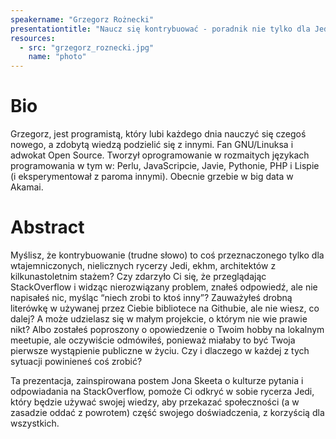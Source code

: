```yaml
---
speakername: "Grzegorz Rożnecki"
presentationtitle: "Naucz się kontrybuować - poradnik nie tylko dla Jedi."
resources:
  - src: "grzegorz_roznecki.jpg"
    name: "photo"
---
```


# Bio

Grzegorz, jest programistą, który lubi każdego dnia nauczyć się czegoś nowego, a zdobytą wiedzą podzielić się z innymi. Fan GNU/Linuksa i adwokat Open Source. Tworzył oprogramowanie w rozmaitych językach programowania w tym w: Perlu, JavaScripcie, Javie, Pythonie, PHP i Lispie (i eksperymentował z paroma innymi). Obecnie grzebie w big data w Akamai.

# Abstract

Myślisz, że kontrybuowanie (trudne słowo) to coś przeznaczonego tylko dla wtajemniczonych, nielicznych rycerzy Jedi, ekhm, architektów z kilkunastoletnim stażem? Czy zdarzyło Ci się, że przeglądając StackOverflow i widząc nierozwiązany problem, znałeś odpowiedź, ale nie napisałeś nic, myśląc “niech zrobi to ktoś inny”? Zauważyłeś drobną literówkę w używanej przez Ciebie bibliotece na Githubie, ale nie wiesz, co dalej? A może udzielasz się w małym projekcie, o którym nie wie prawie nikt? Albo zostałeś poproszony o opowiedzenie o Twoim hobby na lokalnym meetupie, ale oczywiście odmówiłeś, ponieważ miałaby to być Twoja pierwsze wystąpienie publiczne w życiu. Czy i dlaczego w każdej z tych sytuacji powinieneś coś zrobić?

Ta prezentacja, zainspirowana postem Jona Skeeta o kulturze pytania i odpowiadania na StackOverflow, pomoże Ci odkryć w sobie rycerza Jedi, który będzie używać swojej wiedzy, aby przekazać społeczności (a w zasadzie oddać z powrotem) część swojego doświadczenia, z korzyścią dla wszystkich.
